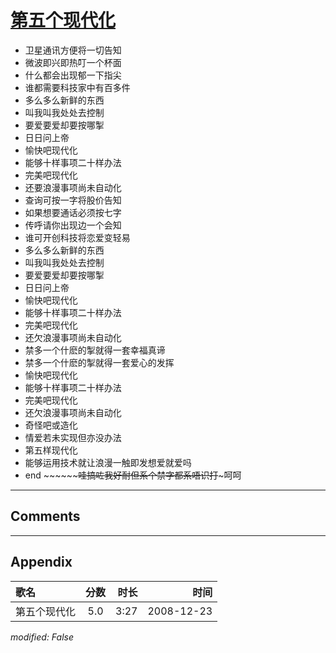 # [第五个现代化](https://music.163.com/song?id=30569082)

* 卫星通讯方便将一切告知
* 微波即兴即热叮一个杯面
* 什么都会出现郁一下指尖
* 谁都需要科技家中有百多件
* 多么多么新鲜的东西
* 叫我叫我处处去控制
* 要爱要爱却要按哪掣
* 日日问上帝
* 愉快吧现代化
* 能够十样事项二十样办法
* 完美吧现代化
* 还要浪漫事项尚未自动化
* 查询可按一字将股价告知
* 如果想要通话必须按七字
* 传呼请你出现边一个会知
* 谁可开创科技将恋爱变轻易
* 多么多么新鲜的东西
* 叫我叫我处处去控制
* 要爱要爱却要按哪掣
* 日日问上帝
* 愉快吧现代化
* 能够十样事项二十样办法
* 完美吧现代化
* 还欠浪漫事项尚未自动化
* 禁多一个什麽的掣就得一套幸福真谛
* 禁多一个什麽的掣就得一套爱心的发挥
* 愉快吧现代化
* 能够十样事项二十样办法
* 完美吧现代化
* 还欠浪漫事项尚未自动化
* 奇怪吧或造化
* 情爱若未实现但亦没办法
* 第五样现代化
* 能够运用技术就让浪漫一触即发想爱就爱吗
* end ~~~~~~~~哇搞咗我好耐但系个禁字都系唔识打~~~呵呵


---

## Comments


---

## Appendix

|歌名|分数|时长|时间|
|:---|:---:|---:|---:|
|第五个现代化|5.0|3:27|2008-12-23

*modified: False*